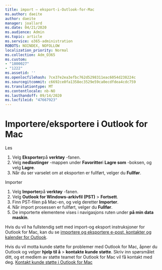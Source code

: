 ```yaml
---
title: import – eksport-i-Outlook-for-Mac
ms.author: daeite
author: daeite
manager: joallard
ms.date: 04/21/2020
ms.audience: Admin
ms.topic: article
ms.service: o365-administration
ROBOTS: NOINDEX, NOFOLLOW
localization_priority: Normal
ms.collection: Adm_O365
ms.custom:
- "1800027"
- "1222"
ms.assetid: ''
ms.openlocfilehash: 7ce37e2ea3efbc762d5298311eac6054d238224c
ms.sourcegitcommit: c6692ce0fa1358ec3529e59ca0ecdfdea4cdc759
ms.translationtype: MT
ms.contentlocale: nb-NO
ms.lasthandoff: 09/14/2020
ms.locfileid: "47667923"
---
```

# <a name="importexport-in-outlook-for-mac"></a>Importere/eksportere i Outlook for Mac 

Les
1. Velg **Eksporter**på **verktøy** -fanen.
2. Velg **nedlastinger** -mappen under **Favoritter**i **Lagre som** -boksen, og velg **Lagre**.
3. Når du ser varselet om at eksporten er fullført, velger du **Fullfør**.

Importer
1. Velg **Importer**på **verktøy** -fanen.
2. Velg **Outlook for Windows-arkivfil (PST)**  >  **Fortsett**.
3. Finn PST-filen på Mac-en, og velg deretter **Importer**.
4. Når import prosessen er fullført, velger du **Fullfør**.
5. De importerte elementene vises i navigasjons ruten under **på min data maskin**.

Hvis du vil ha fullstendig sett med import-og eksport instruksjoner for Outlook for Mac, kan du se [importere og eksportere e-post, kontakter og kalender for Outlook](https://support.office.com/article/92577192-3881-4502-b79d-c3bbada6c8ef#ID0EAACAAA=Mac). 

Hvis du vil motta kunde støtte for problemer med Outlook for Mac, åpner du Outlook og velger **hjelp til å**  >  **kontakte kunde støtte**. Skriv inn spørsmålet ditt, og et medlem av støtte teamet for Outlook for Mac vil få kontakt med deg. [Kontakt kunde støtte i Outlook for Mac](https://go.microsoft.com/fwlink/?linkid=2002400&clcid=0x409)